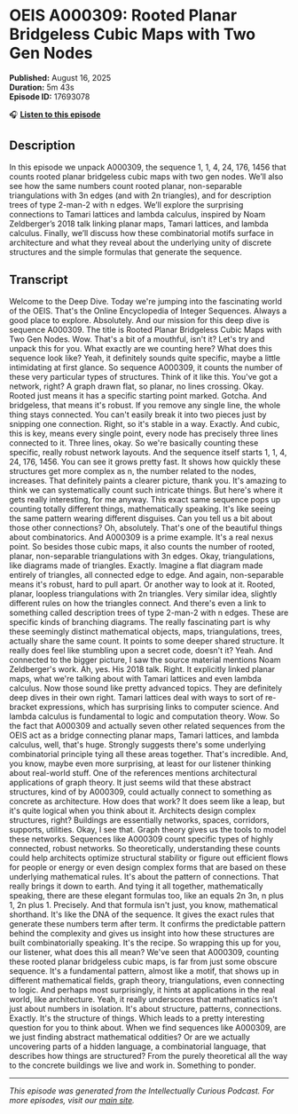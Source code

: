 # OEIS A000309: Rooted Planar Bridgeless Cubic Maps with Two Gen Nodes

**Published:** August 16, 2025  
**Duration:** 5m 43s  
**Episode ID:** 17693078

🎧 **[Listen to this episode](https://intellectuallycurious.buzzsprout.com/2529712/episodes/17693078-oeis-a000309-rooted-planar-bridgeless-cubic-maps-with-two-gen-nodes)**

## Description

In this episode we unpack A000309, the sequence 1, 1, 4, 24, 176, 1456 that counts rooted planar bridgeless cubic maps with two gen nodes. We’ll also see how the same numbers count rooted planar, non-separable triangulations with 3n edges (and with 2n triangles), and for description trees of type 2-man-2 with n edges. We’ll explore the surprising connections to Tamari lattices and lambda calculus, inspired by Noam Zeldberger’s 2018 talk linking planar maps, Tamari lattices, and lambda calculus. Finally, we’ll discuss how these combinatorial motifs surface in architecture and what they reveal about the underlying unity of discrete structures and the simple formulas that generate the sequence.

## Transcript

Welcome to the Deep Dive. Today we're jumping into the fascinating world of the OEIS. That's the Online Encyclopedia of Integer Sequences. Always a good place to explore. Absolutely. And our mission for this deep dive is sequence A000309. The title is Rooted Planar Bridgeless Cubic Maps with Two Gen Nodes. Wow. That's a bit of a mouthful, isn't it? Let's try and unpack this for you. What exactly are we counting here? What does this sequence look like? Yeah, it definitely sounds quite specific, maybe a little intimidating at first glance. So sequence A000309, it counts the number of these very particular types of structures. Think of it like this. You've got a network, right? A graph drawn flat, so planar, no lines crossing. Okay. Rooted just means it has a specific starting point marked. Gotcha. And bridgeless, that means it's robust. If you remove any single line, the whole thing stays connected. You can't easily break it into two pieces just by snipping one connection. Right, so it's stable in a way. Exactly. And cubic, this is key, means every single point, every node has precisely three lines connected to it. Three lines, okay. So we're basically counting these specific, really robust network layouts. And the sequence itself starts 1, 1, 4, 24, 176, 1456. You can see it grows pretty fast. It shows how quickly these structures get more complex as n, the number related to the nodes, increases. That definitely paints a clearer picture, thank you. It's amazing to think we can systematically count such intricate things. But here's where it gets really interesting, for me anyway. This exact same sequence pops up counting totally different things, mathematically speaking. It's like seeing the same pattern wearing different disguises. Can you tell us a bit about those other connections? Oh, absolutely. That's one of the beautiful things about combinatorics. And A000309 is a prime example. It's a real nexus point. So besides those cubic maps, it also counts the number of rooted, planar, non-separable triangulations with 3n edges. Okay, triangulations, like diagrams made of triangles. Exactly. Imagine a flat diagram made entirely of triangles, all connected edge to edge. And again, non-separable means it's robust, hard to pull apart. Or another way to look at it. Rooted, planar, loopless triangulations with 2n triangles. Very similar idea, slightly different rules on how the triangles connect. And there's even a link to something called description trees of type 2-man-2 with n edges. These are specific kinds of branching diagrams. The really fascinating part is why these seemingly distinct mathematical objects, maps, triangulations, trees, actually share the same count. It points to some deeper shared structure. It really does feel like stumbling upon a secret code, doesn't it? Yeah. And connected to the bigger picture, I saw the source material mentions Noam Zeldberger's work. Ah, yes. His 2018 talk. Right. It explicitly linked planar maps, what we're talking about with Tamari lattices and even lambda calculus. Now those sound like pretty advanced topics. They are definitely deep dives in their own right. Tamari lattices deal with ways to sort of re-bracket expressions, which has surprising links to computer science. And lambda calculus is fundamental to logic and computation theory. Wow. So the fact that A000309 and actually seven other related sequences from the OEIS act as a bridge connecting planar maps, Tamari lattices, and lambda calculus, well, that's huge. Strongly suggests there's some underlying combinatorial principle tying all these areas together. That's incredible. And, you know, maybe even more surprising, at least for our listener thinking about real-world stuff. One of the references mentions architectural applications of graph theory. It just seems wild that these abstract structures, kind of by A000309, could actually connect to something as concrete as architecture. How does that work? It does seem like a leap, but it's quite logical when you think about it. Architects design complex structures, right? Buildings are essentially networks, spaces, corridors, supports, utilities. Okay, I see that. Graph theory gives us the tools to model these networks. Sequences like A000309 count specific types of highly connected, robust networks. So theoretically, understanding these counts could help architects optimize structural stability or figure out efficient flows for people or energy or even design complex forms that are based on these underlying mathematical rules. It's about the pattern of connections. That really brings it down to earth. And tying it all together, mathematically speaking, there are these elegant formulas too, like an equals 2n 3n, n plus 1, 2n plus 1. Precisely. And that formula isn't just, you know, mathematical shorthand. It's like the DNA of the sequence. It gives the exact rules that generate these numbers term after term. It confirms the predictable pattern behind the complexity and gives us insight into how these structures are built combinatorially speaking. It's the recipe. So wrapping this up for you, our listener, what does this all mean? We've seen that A000309, counting these rooted planar bridgeless cubic maps, is far from just some obscure sequence. It's a fundamental pattern, almost like a motif, that shows up in different mathematical fields, graph theory, triangulations, even connecting to logic. And perhaps most surprisingly, it hints at applications in the real world, like architecture. Yeah, it really underscores that mathematics isn't just about numbers in isolation. It's about structure, patterns, connections. Exactly. It's the structure of things. Which leads to a pretty interesting question for you to think about. When we find sequences like A000309, are we just finding abstract mathematical oddities? Or are we actually uncovering parts of a hidden language, a combinatorial language, that describes how things are structured? From the purely theoretical all the way to the concrete buildings we live and work in. Something to ponder.

---
*This episode was generated from the Intellectually Curious Podcast. For more episodes, visit our [main site](https://intellectuallycurious.buzzsprout.com).*
